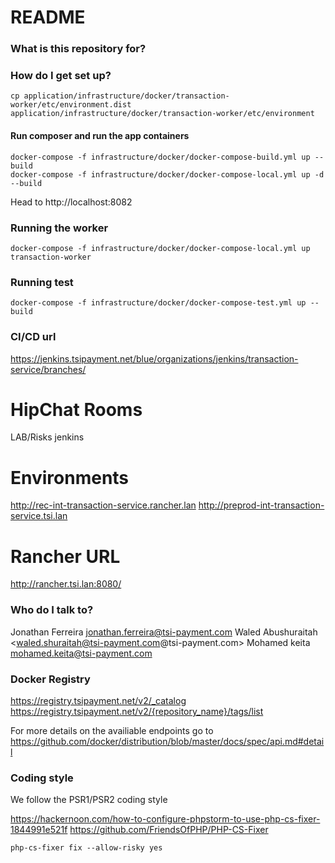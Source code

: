 # README



### What is this repository for?



### How do I get set up?

```
cp application/infrastructure/docker/transaction-worker/etc/environment.dist application/infrastructure/docker/transaction-worker/etc/environment
```

#### Run composer and run the app containers
```
docker-compose -f infrastructure/docker/docker-compose-build.yml up --build
docker-compose -f infrastructure/docker/docker-compose-local.yml up -d  --build
```

Head to http://localhost:8082

### Running the worker 
```
docker-compose -f infrastructure/docker/docker-compose-local.yml up transaction-worker
```

### Running test

```
docker-compose -f infrastructure/docker/docker-compose-test.yml up --build
```

### CI/CD url
https://jenkins.tsipayment.net/blue/organizations/jenkins/transaction-service/branches/

# HipChat Rooms
LAB/Risks
jenkins

# Environments
http://rec-int-transaction-service.rancher.lan
http://preprod-int-transaction-service.tsi.lan

# Rancher URL
http://rancher.tsi.lan:8080/


### Who do I talk to? ###
Jonathan Ferreira <jonathan.ferreira@tsi-payment.com>
Waled Abushuraitah <waled.shuraitah@tsi-payment.com@tsi-payment.com>
Mohamed keita <mohamed.keita@tsi-payment.com>


### Docker Registry
https://registry.tsipayment.net/v2/_catalog
https://registry.tsipayment.net/v2/{repository_name}/tags/list

For more details on the availiable endpoints go to https://github.com/docker/distribution/blob/master/docs/spec/api.md#detail

### Coding style
We follow the PSR1/PSR2 coding style

https://hackernoon.com/how-to-configure-phpstorm-to-use-php-cs-fixer-1844991e521f
https://github.com/FriendsOfPHP/PHP-CS-Fixer

``
php-cs-fixer fix --allow-risky yes
``

